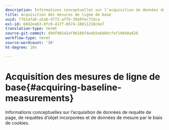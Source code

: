 ```yaml
---
description: Informations conceptuelles sur l’acquisition de données de requête de page, de requêtes d’objet incorporées et de données de mesure par le biais de cookies.
title: Acquisition des mesures de ligne de base
uuid: f761afa6-a2ab-4772-af7b-39a9fec715ca
exl-id: 6042ea63-8fc0-417f-8574-18811218cbe7
translation-type: tm+mt
source-git-commit: d9df90242ef96188f4e4b5e6d04cfef196b0a628
workflow-type: tm+mt
source-wordcount: '36'
ht-degree: 16%

---
```


# Acquisition des mesures de ligne de base{#acquiring-baseline-measurements}

Informations conceptuelles sur l’acquisition de données de requête de page, de requêtes d’objet incorporées et de données de mesure par le biais de cookies.
